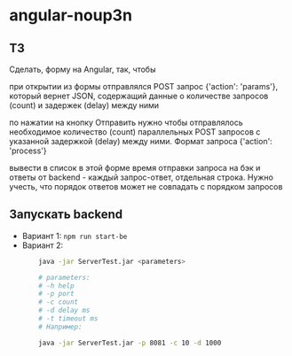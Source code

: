# angular-noup3n

## ТЗ

Сделать, форму на Angular, так, чтобы

при открытии из формы отправлялся POST запрос {'action': 'params'}, который вернет JSON, содержащий данные о количестве запросов (count) и задержек (delay) между ними

по нажатии на кнопку Отправить нужно чтобы отправлялось необходимое количество (count) параллельных POST запросов с указанной задержкой (delay) между ними. Формат запроса {'action': 'process'}

вывести в список в этой форме время отправки запроса на бэк и ответы от backend - каждый запрос-ответ, отдельная строка. Нужно учесть, что порядок ответов может не совпадать с порядком запросов

## Запускать backend

 * Вариант 1: `npm run start-be`
 * Вариант 2:
	```bash
		java -jar ServerTest.jar <parameters>

		# parameters:
		# -h help
		# -p port
		# -c count
		# -d delay ms
		# -t timeout ms
		# Например:

		java -jar ServerTest.jar -p 8081 -c 10 -d 1000
	```
